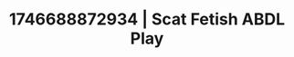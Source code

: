 ---
categories:
- Nude shadows
- Sensual selfie
- Flushed cheeks
- AI-generated
- BookTok after dark
- ASMR
- Shadow kink
- Cosplay
image: /assets/images/1746688872934.jpg
layout: post
seo:
  description: Featured content with exclusive ABDL Play, Scat Fetish. HD images available.
  keywords: ABDL Play, Scat Fetish
  og_image: /assets/images/1746688872934.jpg
  schema_type: VisualArtwork
tags:
- ABDL Play
- Scat Fetish
- '#1746688872934'
title: 1746688872934 | Scat Fetish ABDL Play
---